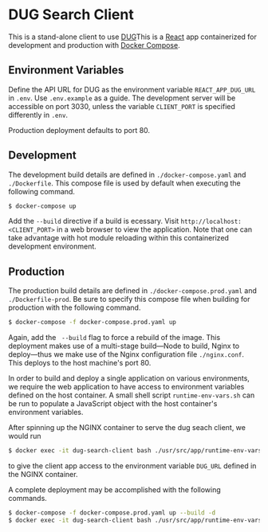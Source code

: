 # DUG Search Client

This is a stand-alone client to use [DUG](https://github.com/helxplatform/dug)This is a [React](https://reactjs.org/) app containerized for development and production with [Docker Compose](https://docs.docker.com/compose/).

## Environment Variables

Define the API URL for DUG as the environment variable `REACT_APP_DUG_URL` in `.env`. Use `.env.example` as a guide. The development server will be accessible on port 3030, unless the variable `CLIENT_PORT` is specified differently in `.env`.

Production deployment defaults to port 80.

## Development

The development build details are defined in `./docker-compose.yaml` and `./Dockerfile`. This compose file is used by default when executing the following command.

```bash
$ docker-compose up
```

Add the `--build` directive if a build is ecessary. Visit `http://localhost:<CLIENT_PORT>` in a web browser to view the application. Note that one can take advantage with hot module reloading within this containerized development environment.

## Production

The production build details are defined in `./docker-compose.prod.yaml` and `./Dockerfile-prod`. Be sure to specify this compose file when building for production with the following command.

```bash
$ docker-compose -f docker-compose.prod.yaml up
```

Again, add the ` --build` flag to force a rebuild of the image. This deployment makes use of a multi-stage build&mdash;Node to build, Nginx to deploy&mdash;thus we make use of the Nginx configuration file `./nginx.conf`. This deploys to the host machine's port 80.

In order to build and deploy a single application on various environments, we require the web application to have access to environment variables defined on the host container. A small shell script `runtime-env-vars.sh` can be run to populate a JavaScript object with the host container's environment variables.

After spinning up the NGINX container to serve the dug seach client, we would run

```bash
$ docker exec -it dug-search-client bash ./usr/src/app/runtime-env-vars.sh DUG_URL
```

to give the client app access to the environment variable `DUG_URL` defined in the NGINX container.

A complete deployment may be accomplished with the following commands.

```bash
$ docker-compose -f docker-compose.prod.yaml up --build -d
$ docker exec -it dug-search-client bash ./usr/src/app/runtime-env-vars.sh DUG_URL
```
